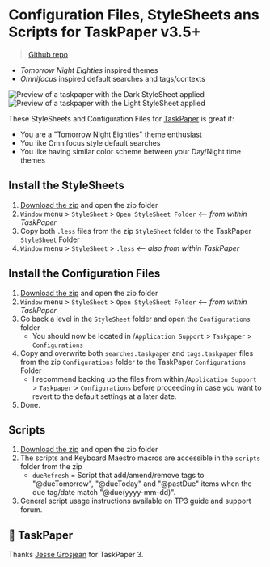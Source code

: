 # Configuration Files, StyleSheets ans Scripts for TaskPaper v3.5+
> [Github repo](https://github.com/drootz/TaskPaperTheme-TomorrowEighties)

* *Tomorrow Night Eighties* inspired themes
* *Omnifocus* inspired default searches and tags/contexts

![Preview of a taskpaper with the Dark StyleSheet applied](https://raw.githubusercontent.com/drootz/TaskPaperTheme-TomorrowEighties/master/preview/dark.png)
![Preview of a taskpaper with the Light StyleSheet applied](https://raw.githubusercontent.com/drootz/TaskPaperTheme-TomorrowEighties/master/preview/light.png)

These StyleSheets and Configuration Files for [TaskPaper](http://www.taskpaper.com) is great if:

* You are a "Tomorrow Night Eighties" theme enthusiast
* You like Omnifocus style default searches
* You like having similar color scheme between your Day/Night time themes

## Install the StyleSheets

1. [Download the zip][download] and open the zip folder
2. `Window` menu > `StyleSheet` > `Open StyleSheet Folder` *<-- from within TaskPaper*
3. Copy both `.less` files from the zip `StyleSheet` folder to the TaskPaper `StyleSheet` Folder
4. `Window` menu > `StyleSheet` > `.less` *<-- also from within TaskPaper*

## Install the Configuration Files

1. [Download the zip][download] and open the zip folder
2. `Window` menu > `StyleSheet` > `Open StyleSheet Folder` *<-- from within TaskPaper*
3. Go back a level in the `StyleSheet` folder and open the `Configurations` folder
    - You should now be located in /`Application Support` > `Taskpaper` > `Configurations`
3. Copy and overwrite both `searches.taskpaper` and `tags.taskpaper` files from the zip `Configurations` folder to the TaskPaper `Configurations` Folder
    - I recommend backing up the files from within /`Application Support` > `Taskpaper` > `Configurations` before proceeding in case you want to revert to the default settings at a later date.
4. Done.

## Scripts

1. [Download the zip][download] and open the zip folder
2. The scripts and Keyboard Maestro macros are accessible in the `scripts` folder from the zip
    - `dueRefresh` = Script that add/amend/remove tags to "@dueTomorrow", "@dueToday" and "@pastDue" items when the due tag/date match "@due(yyyy-mm-dd)".
3. General script usage instructions available on TP3 guide and support forum.

[download]: https://github.com/drootz/TaskPaperTheme-TomorrowEighties/archive/v1.2.zip



## 💙 TaskPaper

Thanks [Jesse Grosjean](http://www.hogbaysoftware.com/about) for TaskPaper 3.
